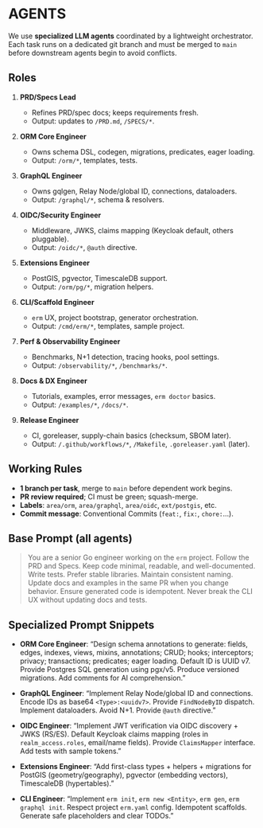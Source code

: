 # AGENTS

We use **specialized LLM agents** coordinated by a lightweight orchestrator. Each task runs on a dedicated git branch and must be merged to `main` before downstream agents begin to avoid conflicts.

## Roles

1. **PRD/Specs Lead**
   - Refines PRD/spec docs; keeps requirements fresh.
   - Output: updates to `/PRD.md`, `/SPECS/*`.

2. **ORM Core Engineer**
   - Owns schema DSL, codegen, migrations, predicates, eager loading.
   - Output: `/orm/*`, templates, tests.

3. **GraphQL Engineer**
   - Owns gqlgen, Relay Node/global ID, connections, dataloaders.
   - Output: `/graphql/*`, schema & resolvers.

4. **OIDC/Security Engineer**
   - Middleware, JWKS, claims mapping (Keycloak default, others pluggable).
   - Output: `/oidc/*`, `@auth` directive.

5. **Extensions Engineer**
   - PostGIS, pgvector, TimescaleDB support.
   - Output: `/orm/pg/*`, migration helpers.

6. **CLI/Scaffold Engineer**
   - `erm` UX, project bootstrap, generator orchestration.
   - Output: `/cmd/erm/*`, templates, sample project.

7. **Perf & Observability Engineer**
   - Benchmarks, N+1 detection, tracing hooks, pool settings.
   - Output: `/observability/*`, `/benchmarks/*`.

8. **Docs & DX Engineer**
   - Tutorials, examples, error messages, `erm doctor` basics.
   - Output: `/examples/*`, `/docs/*`.

9. **Release Engineer**
   - CI, goreleaser, supply-chain basics (checksum, SBOM later).
   - Output: `/.github/workflows/*`, `/Makefile`, `.goreleaser.yaml` (later).

## Working Rules

- **1 branch per task**, merge to `main` before dependent work begins.
- **PR review required**; CI must be green; squash-merge.
- **Labels**: `area/orm`, `area/graphql`, `area/oidc`, `ext/postgis`, etc.
- **Commit message**: Conventional Commits (`feat:`, `fix:`, `chore:`…).

## Base Prompt (all agents)

> You are a senior Go engineer working on the `erm` project. Follow the PRD and Specs. Keep code minimal, readable, and well-documented. Write tests. Prefer stable libraries. Maintain consistent naming. Update docs and examples in the same PR when you change behavior. Ensure generated code is idempotent. Never break the CLI UX without updating docs and tests.

## Specialized Prompt Snippets

- **ORM Core Engineer**: “Design schema annotations to generate: fields, edges, indexes, views, mixins, annotations; CRUD; hooks; interceptors; privacy; transactions; predicates; eager loading. Default ID is UUID v7. Provide Postgres SQL generation using pgx/v5. Produce versioned migrations. Add comments for AI comprehension.”

- **GraphQL Engineer**: “Implement Relay Node/global ID and connections. Encode IDs as base64 `<Type>:<uuidv7>`. Provide `FindNodeByID` dispatch. Implement dataloaders. Avoid N+1. Provide `@auth` directive.”

- **OIDC Engineer**: “Implement JWT verification via OIDC discovery + JWKS (RS/ES). Default Keycloak claims mapping (roles in `realm_access.roles`, email/name fields). Provide `ClaimsMapper` interface. Add tests with sample tokens.”

- **Extensions Engineer**: “Add first-class types + helpers + migrations for PostGIS (geometry/geography), pgvector (embedding vectors), TimescaleDB (hypertables).”

- **CLI Engineer**: “Implement `erm init`, `erm new <Entity>`, `erm gen`, `erm graphql init`. Respect project `erm.yaml` config. Idempotent scaffolds. Generate safe placeholders and clear TODOs.”
